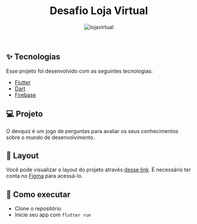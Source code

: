 <h1 align="center">
  Desafio Loja Virtual
</h1>

<p align="center">

 <img src="https://firebasestorage.googleapis.com/v0/b/desafio-loja-virtual-fpf.appspot.com/o/Screenshot%202021-11-18%20232925.png?alt=media&token=c655e0d0-0090-49d7-94cf-3a181787222c" alt="lojavirtual" />
</p>
<br>

## ✨ Tecnologias

Esse projeto foi desenvolvido com as seguintes tecnologias:

- [Flutter](https://flutter.dev/)
- [Dart](https://dart.dev/)
- [Firebase](https://firebase.google.com/)

## 💻 Projeto

O devquiz é um jogo de perguntas para avaliar os seus conhecimentos sobre o mundo de desenvolvimento.

## 🔖 Layout

Você pode visualizar o layout do projeto através [desse link](https://www.figma.com/file/zHMyG7yth891fRZbsR0XLR/Desafio-Loja-Virtual-FPF?node-id=0%3A1). É necessário ter conta no [Figma](http://figma.com/) para acessá-lo.

## 🚀 Como executar

- Clone o repositório
- Inicie seu app com `flutter run`



